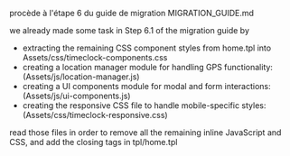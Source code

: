 procède à l'étape 6 du guide de migration MIGRATION_GUIDE.md


we already made some task in Step 6.1 of the migration guide by 

- extracting the remaining CSS component styles from home.tpl into  Assets/css/timeclock-components.css
- creating a location manager module for handling GPS functionality:(Assets/js/location-manager.js)
- creating a UI components module for modal and form interactions: (Assets/js/ui-components.js)
- creating the responsive CSS file to handle mobile-specific styles:(Assets/css/timeclock-responsive.css)

read those files in order to remove all the remaining inline JavaScript and CSS, and add the closing tags in tpl/home.tpl